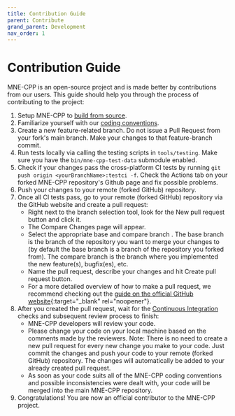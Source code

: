 ```yaml
---
title: Contribution Guide
parent: Contribute
grand_parent: Development
nav_order: 1
---
```

# Contribution Guide

MNE-CPP is an open-source project and is made better by contributions from our users. This guide should help you through the process of contributing to the project:

1. Setup MNE-CPP to [build from source](buildguide.md).
2. Familiarize yourself with our [coding conventions](contr_style.md).
3. Create a new feature-related branch. Do not issue a Pull Request from your fork's main branch. Make your changes to that feature-branch commit.
4. Run tests locally via calling the testing scripts in `tools/testing`. Make sure you have the `bin/mne-cpp-test-data` submodule enabled. 
5. Check if your changes pass the cross-platform CI tests by running `git push origin <yourBranchName>:testci -f`. Check the Actions tab on your forked MNE-CPP repository's Github page and fix possible problems.
6. Push your changes to your remote (forked GitHub) repository.
7. Once all CI tests pass, go to your remote (forked GitHub) repository via the GitHub website and create a pull request:
   * Right next to the branch selection tool, look for the New pull request button and click it.
   * The Compare Changes page will appear.
   * Select the appropriate base and compare branch . The base branch is the branch of the repository you want to merge your changes to (by default the base branch is a branch of the repository you forked from). The compare branch is the branch where you implemented the new feature(s), bugfix(es), etc.
   * Name the pull request, describe your changes and hit Create pull request button.
   * For a more detailed overview of how to make a pull request, we recommend checking out the [guide on the official GitHub website](https://git-scm.com/book/en/v2/GitHub-Contributing-to-a-Project){:target="_blank" rel="noopener"}.
8. After you created the pull request, wait for the [Continuous Integration](ci.md) checks and subsequent review process to finish:
   * MNE-CPP developers will review your code.
   * Please change your code on your local machine based on the comments made by the reviewers. Note: There is no need to create a new pull request for every new change you make to your code. Just commit the changes and push your code to your remote (forked GitHub) repository. The changes will automatically be added to your already created pull request.
   * As soon as your code suits all of the MNE-CPP coding conventions and possible inconsistencies were dealt with, your code will be merged into the main MNE-CPP repository.
9. Congratulations! You are now an official contributor to the MNE-CPP project.
